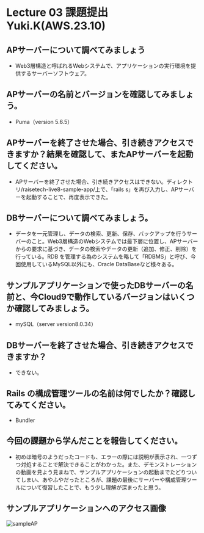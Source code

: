 # Lecture 03 課題提出　Yuki.K(AWS.23.10)
## APサーバーについて調べてみましょう
* Web3層構造と呼ばれるWebシステムで、アプリケーションの実行環境を提供するサーバーソフトウェア。
## APサーバーの名前とバージョンを確認してみましょう。
* Puma（version 5.6.5）
## APサーバーを終了させた場合、引き続きアクセスできますか？結果を確認して、またAPサーバーを起動してください。
* APサーバーを終了させた場合、引き続きアクセスはできない。ディレクトリ/raisetech-live8-sample-app/上で、「rails s」を再び入力し、APサーバーを起動することで、再度表示できた。
## DBサーバーについて調べてみましょう。
* データを一元管理し、データの検索、更新、保存、バックアップを行うサーバーのこと。Web3層構造のWebシステムでは最下層に位置し、APサーバーからの要求に基づき、データの検索やデータの更新（追加、修正、削除）を行っている。RDB を管理する為のシステムを略して「RDBMS」と呼び、今回使用しているMySQL以外にも、Oracle DataBaseなど様々ある。
## サンプルアプリケーションで使ったDBサーバーの名前と、今Cloud9で動作しているバージョンはいくつか確認してみましょう。
* mySQL（server version8.0.34）
## DBサーバーを終了させた場合、引き続きアクセスできますか？
* できない。
## Rails の構成管理ツールの名前は何でしたか？確認してみてください。
* Bundler
## 今回の課題から学んだことを報告してください。
* 初めは暗号のようだったコードも、エラーの際には説明が表示され、一つずつ対処することで解決できることがわかった。また、デモンストレーションの動画を見よう見まねで、サンプルアプリケーションの起動までたどりついてしまい、あやふやだったところが、課題の最後にサーバーや構成管理ツールについて復習したことで、もう少し理解が深まったと思う。
## サンプルアプリケーションへのアクセス画像
![sampleAP](2023-10-18-1.png)
